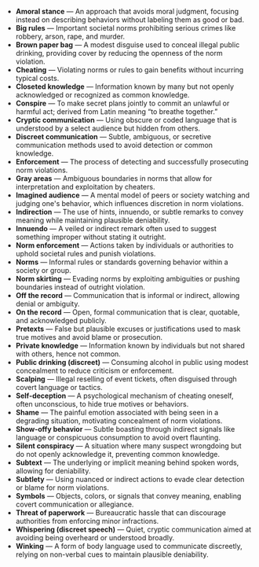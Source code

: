 - **Amoral stance** — An approach that avoids moral judgment, focusing instead on describing behaviors without labeling them as good or bad.  
- **Big rules** — Important societal norms prohibiting serious crimes like robbery, arson, rape, and murder.  
- **Brown paper bag** — A modest disguise used to conceal illegal public drinking, providing cover by reducing the openness of the norm violation.  
- **Cheating** — Violating norms or rules to gain benefits without incurring typical costs.  
- **Closeted knowledge** — Information known by many but not openly acknowledged or recognized as common knowledge.  
- **Conspire** — To make secret plans jointly to commit an unlawful or harmful act; derived from Latin meaning “to breathe together.”  
- **Cryptic communication** — Using obscure or coded language that is understood by a select audience but hidden from others.  
- **Discreet communication** — Subtle, ambiguous, or secretive communication methods used to avoid detection or common knowledge.  
- **Enforcement** — The process of detecting and successfully prosecuting norm violations.  
- **Gray areas** — Ambiguous boundaries in norms that allow for interpretation and exploitation by cheaters.  
- **Imagined audience** — A mental model of peers or society watching and judging one's behavior, which influences discretion in norm violations.  
- **Indirection** — The use of hints, innuendo, or subtle remarks to convey meaning while maintaining plausible deniability.  
- **Innuendo** — A veiled or indirect remark often used to suggest something improper without stating it outright.  
- **Norm enforcement** — Actions taken by individuals or authorities to uphold societal rules and punish violations.  
- **Norms** — Informal rules or standards governing behavior within a society or group.  
- **Norm skirting** — Evading norms by exploiting ambiguities or pushing boundaries instead of outright violation.  
- **Off the record** — Communication that is informal or indirect, allowing denial or ambiguity.  
- **On the record** — Open, formal communication that is clear, quotable, and acknowledged publicly.  
- **Pretexts** — False but plausible excuses or justifications used to mask true motives and avoid blame or prosecution.  
- **Private knowledge** — Information known by individuals but not shared with others, hence not common.  
- **Public drinking (discreet)** — Consuming alcohol in public using modest concealment to reduce criticism or enforcement.  
- **Scalping** — Illegal reselling of event tickets, often disguised through covert language or tactics.  
- **Self-deception** — A psychological mechanism of cheating oneself, often unconscious, to hide true motives or behaviors.  
- **Shame** — The painful emotion associated with being seen in a degrading situation, motivating concealment of norm violations.  
- **Show-offy behavior** — Subtle boasting through indirect signals like language or conspicuous consumption to avoid overt flaunting.  
- **Silent conspiracy** — A situation where many suspect wrongdoing but do not openly acknowledge it, preventing common knowledge.  
- **Subtext** — The underlying or implicit meaning behind spoken words, allowing for deniability.  
- **Subtlety** — Using nuanced or indirect actions to evade clear detection or blame for norm violations.  
- **Symbols** — Objects, colors, or signals that convey meaning, enabling covert communication or allegiance.  
- **Threat of paperwork** — Bureaucratic hassle that can discourage authorities from enforcing minor infractions.  
- **Whispering (discreet speech)** — Quiet, cryptic communication aimed at avoiding being overheard or understood broadly.  
- **Winking** — A form of body language used to communicate discreetly, relying on non-verbal cues to maintain plausible deniability.
